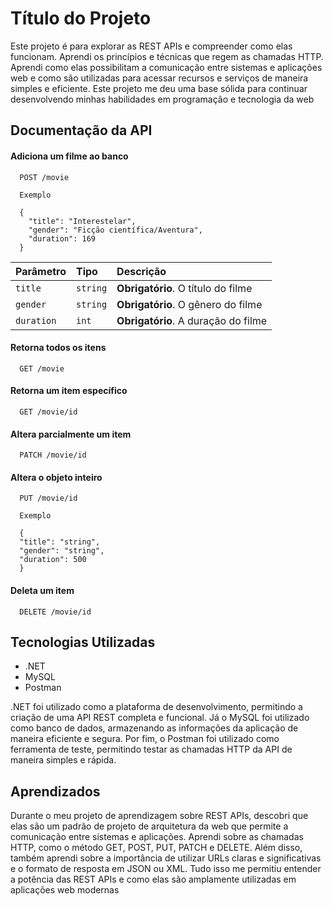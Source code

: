 
# Título do Projeto

Este projeto é para explorar as REST APIs e compreender como elas funcionam. Aprendi os princípios e técnicas que regem as chamadas HTTP. Aprendi como elas possibilitam a comunicação entre sistemas e aplicações web e como são utilizadas para acessar recursos e serviços de maneira simples e eficiente. Este projeto me deu uma base sólida para continuar desenvolvendo minhas habilidades em programação e tecnologia da web


## Documentação da API

#### Adiciona um filme ao banco

```http
  POST /movie

  Exemplo

  {
    "title": "Interestelar",
    "gender": "Ficção científica/Aventura",
    "duration": 169
  }
```

| Parâmetro   | Tipo       | Descrição                                   |
| :---------- | :--------- | :------------------------------------------ |
| `title`      | `string` | **Obrigatório**. O título do filme|
| `gender`      | `string` | **Obrigatório**. O gênero do filme |
| `duration`      | `int` | **Obrigatório**. A duração do filme |

#### Retorna todos os itens

```http
  GET /movie
```

#### Retorna um item específico

```http
  GET /movie/id
```

#### Altera parcialmente um item

```http
  PATCH /movie/id
```

#### Altera o objeto inteiro

```http
  PUT /movie/id

  Exemplo

  {
  "title": "string",
  "gender": "string",
  "duration": 500
  }
```

#### Deleta um item

```http
  DELETE /movie/id
```

## Tecnologias Utilizadas
- .NET
- MySQL
- Postman

.NET foi utilizado como a plataforma de desenvolvimento, permitindo a criação de uma API REST completa e funcional. Já o MySQL foi utilizado como banco de dados, armazenando as informações da aplicação de maneira eficiente e segura. Por fim, o Postman foi utilizado como ferramenta de teste, permitindo testar as chamadas HTTP da API de maneira simples e rápida.

## Aprendizados

Durante o meu projeto de aprendizagem sobre REST APIs, descobri que elas são um padrão de projeto de arquitetura da web que permite a comunicação entre sistemas e aplicações. Aprendi sobre as chamadas HTTP, como o método GET, POST, PUT, PATCH e DELETE. Além disso, também aprendi sobre a importância de utilizar URLs claras e significativas e o formato de resposta em JSON ou XML. Tudo isso me permitiu entender a potência das REST APIs e como elas são amplamente utilizadas em aplicações web modernas

